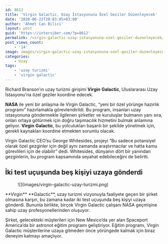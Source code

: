```yaml
---
id: 8612
title: 'Virgin Galactic, Uzay İstasyonuna Özel Geziler Düzenleyecek'
date: '2020-06-22T20:03:05+03:00'
author: 'Ahmet Can Bilici'
layout: post
guid: 'https://intersiber.com/?p=8612'
permalink: /virgin-galactic-uzay-istasyonuna-ozel-geziler-duzenleyecek/
post_views_count:
    - '14'
image: images/virgin-galactic-uzay-istasyonuna-ozel-geziler-duzenleyecek.png
categories:
    - Uzay
tags:
    - 'uzay turizmi'
    - 'virgin galactic'
---
```


Richard Branson’ın uzay turizmi girişimi **Virgin** **Galactic**, Uluslararası Uzay İstasyonu’na özel geziler koordine edecek.

**NASA** ile yeni bir anlaşma ile Virgin Galactic, “yeni bir özel yörünge hazırlık programı” hazırlamakla görevlendirildi. Bu program, insanları uzay istasyonuna göndermekle ilgilenen şirketler ve kuruluşlar bulmanın yanı sıra, onları ortaya götürmek için doğru taşımacılık hizmetini bulmak anlamına geliyor. **Virgin** **Galactic**, bu yolculukları başarılı bir şekilde yönetmek için, gerekli kaynakları koordine etmekten sorumlu olacak.

Virgin Galactic CEO’su George Whitesides, projeyi “Bu sadece potansiyel olarak özel gezginler için değil aynı zamanda araştırmacılar ve hatta kamu görevlileri için de olabilir” dedi. Whitesides, dünyanın dört bir yanından gezginlerin, bu program kapsamında seyahat edebileceğini de belirtti.

## İki test uçuşunda beş kişiyi uzaya gönderdi

<figure class="wp-block-image size-large">![](images/virgin-galactic-uzay-turizmi.png)</figure>**Virgin** **Galactic**, uzay turizmi vizyonuyla faaliyete geçen bir şirket olmasına karşın, bu zamana kadar iki test uçuşunda beş kişiyi uzaya gönderdi. Bununla birlikte, birçok Virgin Galactic çalışanı NASA geçmişine sahip uzay profesyonellerinden oluşuyor.

Şirket, gelecekteki müşterileri için New Mexico’da yer alan Spaceport America’da bir astronot eğitim programı geliştiriyor. Eğitim programı, Virgin Galactic müşterilerine uzaya gitmeden önce yörüngede kalmak için biraz deneyim katmayı amaçlıyor.